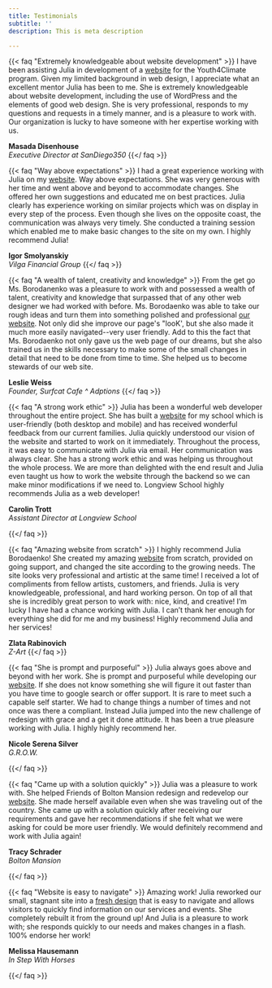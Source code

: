 ```yaml
---
title: Testimonials
subtitle: ''
description: This is meta description

---
```

{{< faq "Extremely knowledgeable about website development" >}} I have been assisting Julia in development of a [website](https://Youth4Climate350.org) for the Youth4Climate program. Given my limited background in web design, I appreciate what an excellent mentor Julia has been to me. She is extremely knowledgeable about website development, including the use of WordPress and the elements of good web design. She is very professional, responds to my questions and requests in a timely manner, and is a pleasure to work with. Our organization is lucky to have someone with her expertise working with us.

**Masada Disenhouse**  
_Executive Director at SanDiego350_
{{</ faq >}}

{{< faq "Way above expectations" >}}
I had a great experience working with Julia on my [website](https://vilga.com/). Way above expectations. She was very generous with her time and went above and beyond to accommodate changes. She offered her own suggestions and educated me on best practices. Julia clearly has experience working on similar projects which was on display in every step of the process. Even though she lives on the opposite coast, the communication was always very timely. She conducted a training session which enabled me to make basic changes to the site on my own. I highly recommend Julia!

**Igor Smolyanskiy**  
_Vilga Financial Group_
{{</ faq >}}

{{< faq "A wealth of talent, creativity and knowledge" >}}
From the get go Ms. Borodanenko was a pleasure to work with and possessed a wealth of talent, creativity and knowledge that surpassed that of any other web designer we had worked with before. Ms. Borodaenko was able to take our rough ideas and turn them into something polished and professional [our website](https://surfcatcafe.org/). Not only did she improve our page's "looK', but she also made it much more easily navigated--very user friendly. Add to this the fact that Ms. Borodaenko not only gave us the web page of our dreams, but she also trained us in the skills necessary to make some of the small changes in detail that need to be done from time to time. She helped us to become stewards of our web site.

**Leslie Weiss**  
_Founder, Surfcat Cafe ^ Adptions_
{{</ faq >}}

{{< faq "A strong work ethic" >}}
Julia has been a wonderful web developer throughout the entire project. She has built a [website](https://longviewschool.org/) for my school which is user-friendly (both desktop and mobile) and has received wonderful feedback from our current families. Julia quickly understood our vision of the website and started to work on it immediately. Throughout the process, it was easy to communicate with Julia via email. Her communication was always clear. She has a strong work ethic and was helping us throughout the whole process. We are more than delighted with the end result and Julia even taught us how to work the website through the backend so we can make minor modifications if we need to. Longview School highly recommends Julia as a web developer!

**Carolin Trott**  
_Assistant Director at Longview School_

{{</ faq >}}

{{< faq "Amazing website from scratch" >}}
I highly recommend Julia Borodaenko! She created my amazing [website](https://zartfun.com/)  from scratch, provided on going support, and changed the site according to the growing needs. The site looks very professional and artistic at the same time! I received a lot of compliments from fellow artists, customers, and friends. Julia is very knowledgeable, professional, and hard working person. On top of all that she is incredibly great person to work with: nice, kind, and creative! I’m lucky I have had a chance working with Julia. I can’t thank her enough for everything she did for me and my business! Highly recommend Julia and her services!

**Zlata Rabinovich**  
_Z-Art_
{{</ faq >}}

{{< faq "She is prompt and purposeful" >}}
Julia always goes above and beyond with her work. She is prompt and purposeful while developing our [website](https://growmyfuture.org/). If she does not know something she will figure it out faster than you have time to google search or offer support. It is rare to meet such a capable self starter. We had to change things a number of times and not once was there a compliant. Instead Julia jumped into the new challenge of redesign with grace and a get it done attitude. It has been a true pleasure working with Julia. I highly highly recommend her.

**Nicole Serena Silver**  
_G.R.O.W._

{{</ faq >}}

{{< faq "Came up with a solution quickly" >}}
Julia was a pleasure to work with. She helped Friends of Bolton Mansion redesign and redevelop our [website](https://boltonmansion.org/). She made herself available even when she was traveling out of the country. She came up with a solution quickly after receiving our requirements and gave her recommendations if she felt what we were asking for could be more user friendly. We would definitely recommend and work with Julia again!

**Tracy Schrader**  
_Bolton Mansion_

{{</ faq >}}

{{< faq "Website is easy to navigate" >}}
Amazing work! Julia reworked our small, stagnant site into a [fresh design](https://instepwithhorses.org/) that is easy to navigate and allows visitors to quickly find information on our services and events. She completely rebuilt it from the ground up! And Julia is a pleasure to work with; she responds quickly to our needs and makes changes in a flash. 100% endorse her work!

**Melissa Hausemann**  
_In Step With Horses_

{{</ faq >}}